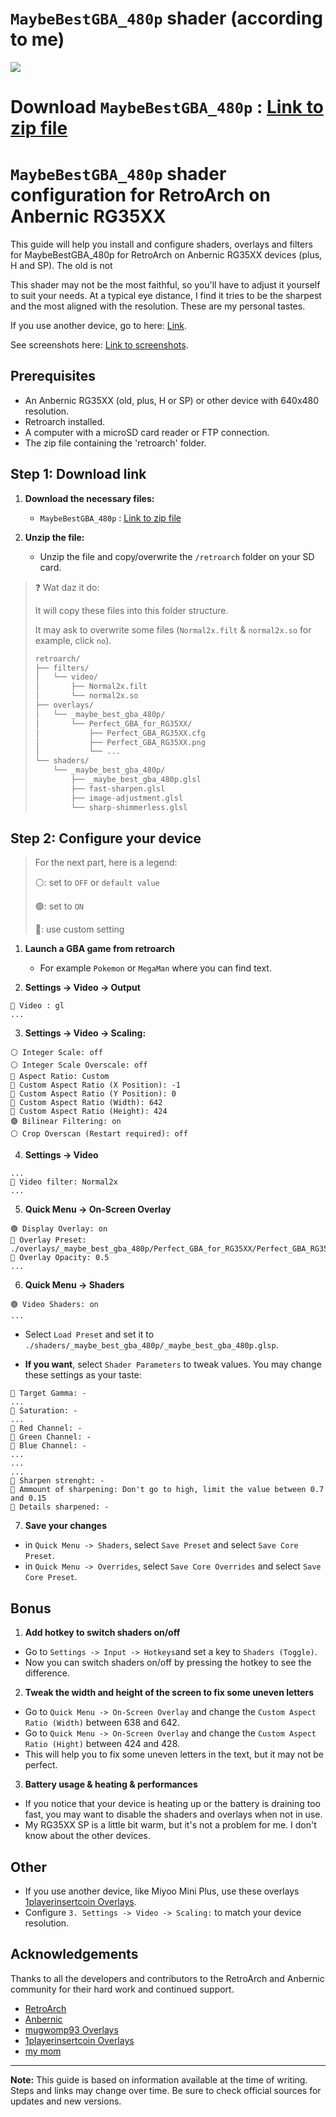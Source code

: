 # `MaybeBestGBA_480p` shader (according to me)

<img src="./screenshots/shader.png"/>

# Download `MaybeBestGBA_480p` : [Link to zip file](https://github.com/JeromeGsq/MaybeBestGBA_480p/archive/refs/heads/MaybeBestGBA_480p.zip)

# `MaybeBestGBA_480p` shader configuration for RetroArch on Anbernic RG35XX

This guide will help you install and configure shaders, overlays and filters for MaybeBestGBA_480p for RetroArch on Anbernic RG35XX devices (plus, H and SP). The old is not 

This shader may not be the most faithful, so you'll have to adjust it yourself to suit your needs.
At a typical eye distance, I find it tries to be the sharpest and the most aligned with the resolution.
These are my personal tastes.

If you use another device, go to here: [Link](#other).

See screenshots here: [Link to screenshots](./SCREENSHOTS.md).

## Prerequisites

- An Anbernic RG35XX (old, plus, H or SP) or other device with 640x480 resolution.
- Retroarch installed.
- A computer with a microSD card reader or FTP connection.
- The zip file containing the 'retroarch' folder.

## Step 1: Download link

1. **Download the necessary files:**
   - `MaybeBestGBA_480p` : [Link to zip file](https://github.com/JeromeGsq/MaybeBestGBA_480p/archive/refs/heads/MaybeBestGBA_480p.zip)

2. **Unzip the file:**
   - Unzip the file and copy/overwrite the `/retroarch` folder on your SD card.

> ❓ Wat daz it do: 
>
> It will copy these files into this folder structure.
>
> It may ask to overwrite some files (`Normal2x.filt` & `normal2x.so` for example, click `no`).
> ```sh
> retroarch/
> ├── filters/
> │   └── video/
> │       ├── Normal2x.filt
> │       └── normal2x.so
> ├── overlays/
> │   └── _maybe_best_gba_480p/
> │       └── Perfect_GBA_for_RG35XX/
> │           ├── Perfect_GBA_RG35XX.cfg
> │           ├── Perfect_GBA_RG35XX.png
> │           └── ...
> └── shaders/
>     └── _maybe_best_gba_480p/
>         ├── _maybe_best_gba_480p.glsl
>         ├── fast-sharpen.glsl
>         ├── image-adjustment.glsl
>         └── sharp-shimmerless.glsl
> ```

##  Step 2: Configure your device
   >For the next part, here is a legend:
   >
   > ⚪️: set to `OFF` or `default value`
   >
   > 🟢: set to `ON`
   >
   > 🔵: use custom setting

1. **Launch a GBA game from retroarch**
   - For example `Pokemon` or `MegaMan` where you can find text.

2. **Settings -> Video -> Output**

```
🔵 Video : gl
...
```

3. **Settings -> Video -> Scaling:**

```
⚪️ Integer Scale: off 
⚪️ Integer Scale Overscale: off 
🔵 Aspect Ratio: Custom
🔵 Custom Aspect Ratio (X Position): -1
🔵 Custom Aspect Ratio (Y Position): 0
🔵 Custom Aspect Ratio (Width): 642
🔵 Custom Aspect Ratio (Height): 424
🟢 Bilinear Filtering: on
⚪️ Crop Overscan (Restart required): off
```

4. **Settings -> Video**

```
...
🔵 Video filter: Normal2x
...
```

5. **Quick Menu -> On-Screen Overlay**

```
🟢 Display Overlay: on
🔵 Overlay Preset: ./overlays/_maybe_best_gba_480p/Perfect_GBA_for_RG35XX/Perfect_GBA_RG35XX.cfg
🔵 Overlay Opacity: 0.5
...
```

6. **Quick Menu -> Shaders**

```
🟢 Video Shaders: on
...
```
- Select `Load Preset` and set it to `./shaders/_maybe_best_gba_480p/_maybe_best_gba_480p.glsp`.

- **If you want**, select `Shader Parameters` to tweak values. You may change these settings as your taste:
```
🔵 Target Gamma: -
...
🔵 Saturation: -
...
🔵 Red Channel: -
🔵 Green Channel: -
🔵 Blue Channel: -
...
...
...
🔵 Sharpen strenght: -
🔵 Ammount of sharpening: Don't go to high, limit the value between 0.7 and 0.15
🔵 Details sharpened: -
```

7. **Save your changes**
- in `Quick Menu -> Shaders`, select `Save Preset` and select `Save Core Preset`.
- in `Quick Menu -> Overrides`, select `Save Core Overrides` and select `Save Core Preset`.


## Bonus
1. **Add hotkey to switch shaders on/off**
- Go to `Settings -> Input -> Hotkeys`and set a key to `Shaders (Toggle)`.
- Now you can switch shaders on/off by pressing the hotkey to see the difference.

2. **Tweak the width and height of the screen to fix some uneven letters**
- Go to `Quick Menu -> On-Screen Overlay` and change the `Custom Aspect Ratio (Width)` between  638 and 642. 
- Go to `Quick Menu -> On-Screen Overlay` and change the `Custom Aspect Ratio (Hight)` between  424 and 428.
- This will help you to fix some uneven letters in the text, but it may not be perfect.

3. **Battery usage & heating & performances**
- If you notice that your device is heating up or the battery is draining too fast, you may want to disable the shaders and overlays when not in use.
- My RG35XX SP is a little bit warm, but it's not a problem for me. I don't know about the other devices.

## Other
- If you use another device, like Miyoo Mini Plus, use these overlays [1playerinsertcoin Overlays](https://www.reddit.com/r/MiyooMini/comments/18ovuld/i_made_a_game_boy_advance_overlay/).
- Configure `3. Settings -> Video -> Scaling:` to match your device resolution.


## Acknowledgements

Thanks to all the developers and contributors to the RetroArch and Anbernic community for their hard work and continued support.

- [RetroArch](https://www.retroarch.com/)   
- [Anbernic](https://www.anbernic.com/)
- [mugwomp93 Overlays](https://github.com/mugwomp93/GarlicOS_Customization/tree/main)
- [1playerinsertcoin Overlays](https://www.reddit.com/r/MiyooMini/comments/18ovuld/i_made_a_game_boy_advance_overlay/)
- [my mom](https://www.youtube.com/watch?v=dQw4w9WgXcQ)

---

**Note:** This guide is based on information available at the time of writing. Steps and links may change over time. Be sure to check official sources for updates and new versions.
